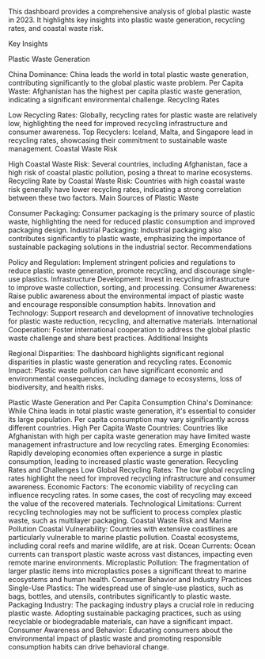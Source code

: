 This dashboard provides a comprehensive analysis of global plastic waste in 2023. It highlights key insights into plastic waste generation, recycling rates, and coastal waste risk.

Key Insights

Plastic Waste Generation

China Dominance: China leads the world in total plastic waste generation, contributing significantly to the global plastic waste problem.
Per Capita Waste: Afghanistan has the highest per capita plastic waste generation, indicating a significant environmental challenge.
Recycling Rates

Low Recycling Rates: Globally, recycling rates for plastic waste are relatively low, highlighting the need for improved recycling infrastructure and consumer awareness.
Top Recyclers: Iceland, Malta, and Singapore lead in recycling rates, showcasing their commitment to sustainable waste management.
Coastal Waste Risk

High Coastal Waste Risk: Several countries, including Afghanistan, face a high risk of coastal plastic pollution, posing a threat to marine ecosystems.
Recycling Rate by Coastal Waste Risk: Countries with high coastal waste risk generally have lower recycling rates, indicating a strong correlation between these two factors.
Main Sources of Plastic Waste

Consumer Packaging: Consumer packaging is the primary source of plastic waste, highlighting the need for reduced plastic consumption and improved packaging design.
Industrial Packaging: Industrial packaging also contributes significantly to plastic waste, emphasizing the importance of sustainable packaging solutions in the industrial sector.
Recommendations

Policy and Regulation: Implement stringent policies and regulations to reduce plastic waste generation, promote recycling, and discourage single-use plastics.
Infrastructure Development: Invest in recycling infrastructure to improve waste collection, sorting, and processing.
Consumer Awareness: Raise public awareness about the environmental impact of plastic waste and encourage responsible consumption habits.
Innovation and Technology: Support research and development of innovative technologies for plastic waste reduction, recycling, and alternative materials.
International Cooperation: Foster international cooperation to address the global plastic waste challenge and share best practices.
Additional Insights

Regional Disparities: The dashboard highlights significant regional disparities in plastic waste generation and recycling rates.
Economic Impact: Plastic waste pollution can have significant economic and environmental consequences, including damage to ecosystems, loss of biodiversity, and health risks.

Plastic Waste Generation and Per Capita Consumption
China's Dominance: While China leads in total plastic waste generation, it's essential to consider its large population. Per capita consumption may vary significantly across different countries.
High Per Capita Waste Countries: Countries like Afghanistan with high per capita waste generation may have limited waste management infrastructure and low recycling rates.
Emerging Economies: Rapidly developing economies often experience a surge in plastic consumption, leading to increased plastic waste generation.
Recycling Rates and Challenges
Low Global Recycling Rates: The low global recycling rates highlight the need for improved recycling infrastructure and consumer awareness.
Economic Factors: The economic viability of recycling can influence recycling rates. In some cases, the cost of recycling may exceed the value of the recovered materials.
Technological Limitations: Current recycling technologies may not be sufficient to process complex plastic waste, such as multilayer packaging.
Coastal Waste Risk and Marine Pollution
Coastal Vulnerability: Countries with extensive coastlines are particularly vulnerable to marine plastic pollution. Coastal ecosystems, including coral reefs and marine wildlife, are at risk.
Ocean Currents: Ocean currents can transport plastic waste across vast distances, impacting even remote marine environments.
Microplastic Pollution: The fragmentation of larger plastic items into microplastics poses a significant threat to marine ecosystems and human health.
Consumer Behavior and Industry Practices
Single-Use Plastics: The widespread use of single-use plastics, such as bags, bottles, and utensils, contributes significantly to plastic waste.
Packaging Industry: The packaging industry plays a crucial role in reducing plastic waste. Adopting sustainable packaging practices, such as using recyclable or biodegradable materials, can have a significant impact.
Consumer Awareness and Behavior: Educating consumers about the environmental impact of plastic waste and promoting responsible consumption habits can drive behavioral change.
